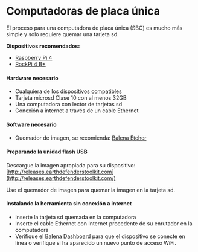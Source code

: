 # Computadoras de placa única

El proceso para una computadora de placa única (SBC) es mucho más simple y solo requiere quemar una tarjeta sd.

**Dispositivos recomendados:**

* [Raspberry Pi 4](https://www.raspberrypi.com/products/raspberry-pi-4-model-b/)
* [RockPi 4 B+](https://wiki.radxa.com/Rock4/4abplus)

#### Hardware necesario

* Cualquiera de los [dispositivos compatibles](http://releases.earthdefenderstoolkit.com/)
* Tarjeta microsd Clase 10 con al menos 32GB
* Una computadora con lector de tarjetas sd
* Conexión a internet a través de un cable Ethernet

#### Software necesario

* Quemador de imagen, se recomienda: [Balena Etcher](https://www.balena.io/etcher/)

#### Preparando la unidad flash USB

Descargue la imagen apropiada para su dispositivo: [http://releases.earthdefenderstoolkit.com](http://releases.earthdefenderstoolkit.com/)

Use el quemador de imagen para quemar la imagen en la tarjeta sd.

#### Instalando la herramienta sin conexión a internet

* Inserte la tarjeta sd quemada en la computadora
* Inserte el cable Ethernet con Internet procedente de su enrutador en la computadora
* Verifique el [Balena Dashboard](https://dashboard.balena-cloud.com/) para que el dispositivo se conecte en línea o verifique si ha aparecido un nuevo punto de acceso WiFi.